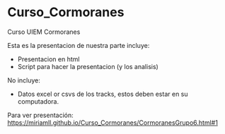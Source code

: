 # Curso_Cormoranes 
Curso UIEM Cormoranes  

Esta es la presentacion de nuestra parte incluye:  
- Presentacion en html  
- Script para hacer la presentacion (y los analisis)  

No incluye:  
- Datos excel or csvs de los tracks, estos deben estar en su computadora.  

Para ver presentación: https://miriamll.github.io/Curso_Cormoranes/CormoranesGrupo6.html#1
